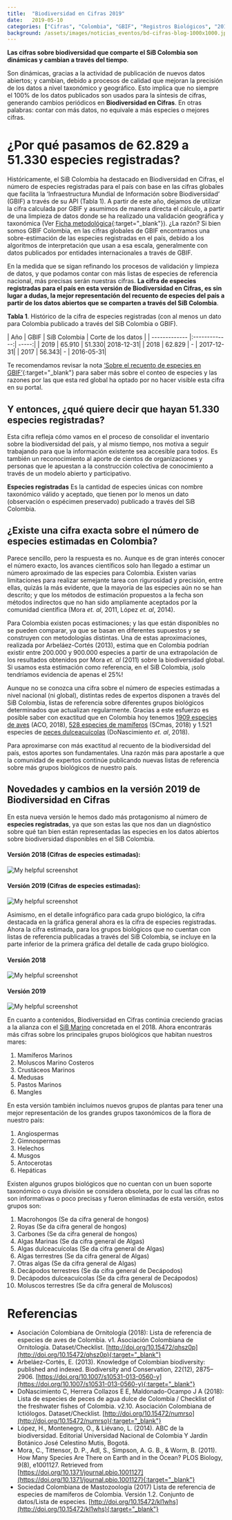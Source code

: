 ```yaml
---
title:  "Biodiversidad en Cifras 2019"
date:   2019-05-10
categories: ["Cifras", "Colombia", "GBIF", "Registros Biológicos", "2019"]
background: /assets/images/noticias_eventos/bd-cifras-blog-1000x1000.jpg
---
```


**Las cifras sobre biodiversidad que comparte el SiB Colombia son dinámicas y cambian a través del tiempo**.

Son dinámicas, gracias a la actividad de publicación de nuevos datos abiertos; y cambian, debido a procesos de calidad que mejoran la precisión de los datos a nivel taxonómico y geográfico. Esto implica que no siempre el 100% de los datos publicados son usados para la síntesis de cifras, generando cambios periódicos en **Biodiversidad en Cifras**. En otras palabras: contar con más datos, no equivale a más especies o mejores cifras.

# ¿Por qué pasamos de 62.829 a 51.330 especies registradas?

Históricamente, el SiB Colombia ha destacado en Biodiversidad en Cifras, el número de especies registradas para el país con base en las cifras globales que facilita la ‘Infraestructura Mundial de Información sobre Biodiversidad’ (GBIF) a través de su API (Tabla 1). A partir de este año, dejamos de utilizar la cifra calculada por GBIF y asumimos de manera directa el cálculo, a partir de una limpieza de datos donde se ha realizado una validación geográfica y taxonómica (Ver [Ficha metodológica](http://repository.humboldt.org.co/handle/20.500.11761/35288){:target="_blank"}). ¿La razón? Si bien somos GBIF Colombia, en las cifras globales de GBIF encontramos una sobre-estimación de las especies registradas en el país, debido a los algoritmos de interpretación que usan a esa escala, generalmente con datos publicados por entidades internacionales a través de GBIF.

En la medida que se sigan refinando los procesos de validación y limpieza de datos, y que podamos contar con más listas de especies de referencia nacional, más precisas serán nuestras cifras. **La cifra de especies registradas para el país en esta versión de Biodiversidad en Cifras, es sin lugar a dudas, la mejor representación del recuento de especies del país a partir de los datos abiertos que se comparten a través del SiB Colombia**.

**Tabla 1**. Histórico de la cifra de especies registradas (con al menos un dato para Colombia publicado a través del SiB Colombia o GBIF).

| Año       | GBIF       | SiB Colombia  |  Corte de los datos  |
| ------------- |:-------------:| -----:|
| 2019 | 65.910 | 51.330| 2018-12-31|
| 2018 | 62.829 | - | 2017-12-31|
| 2017 | 56.343| -  | 2016-05-31|

Te recomendamos revisar la nota [‘Sobre el recuento de especies en GBIF’](https://www.gbif.org/es/about-species-counts){:target="_blank"} para saber más sobre el conteo de especies y las razones por las que esta red global ha optado por no hacer visible esta cifra en su portal.

## Y entonces, ¿qué quiere decir que hayan 51.330 especies registradas?
Esta cifra refleja cómo vamos en el proceso de consolidar el inventario sobre la biodiversidad del país, y al mismo tiempo, nos motiva a seguir trabajando para que la información existente sea accesible para todos. Es también un reconocimiento al aporte de cientos de organizaciones y personas que le apuestan a la construcción colectiva de conocimiento a través de un modelo abierto y participativo.


<div class="box">
  <b>Especies registradas</b>
  Es la cantidad de especies únicas con nombre taxonómico válido y aceptado, que tienen por lo menos un dato (observación o espécimen preservado) publicado a través del SiB Colombia. 
</div>


 ## ¿Existe una cifra exacta sobre el número de especies estimadas en Colombia?

Parece sencillo, pero la respuesta es no. Aunque es de gran interés conocer el número exacto, los avances científicos solo han llegado a estimar un número aproximado de las especies para Colombia. Existen varias limitaciones para realizar semejante tarea con rigurosidad y precisión, entre ellas, quizás la más evidente, que la mayoría de las especies aún no se han descrito; y que los métodos de estimación propuestos a la fecha son métodos indirectos que no han sido ampliamente aceptados por la comunidad científica (Mora *et. al*, 2011, López *et. al*, 2014).

Para Colombia existen pocas estimaciones; y las que están disponibles no se pueden comparar, ya que se basan en diferentes supuestos y se construyen con metodologías distintas. Una de estas aproximaciones, realizada por Arbeláez-Cortés (2013), estima que en Colombia podrían existir entre 200.000 y 900.000 especies a partir de una extrapolación de los resultados obtenidos por Mora *et. al* (2011) sobre la biodiversidad global. Si usamos esta estimación como referencia, en el SiB Colombia, ¡solo tendríamos evidencia de apenas el 25%!

Aunque no se conozca una cifra sobre el número de especies estimadas a nivel nacional (ni global), distintas redes de expertos disponen a través del SiB Colombia, listas de referencia sobre diferentes grupos biológicos determinados que actualizan regularmente. Gracias a este esfuerzo es posible saber con exactitud que en Colombia hoy tenemos [1909 especies de aves](https://doi.org/10.15472/qhsz0p) (ACO, 2018), [528 especies de mamíferos](https://doi.org/10.15472/kl1whs) (SCmas, 2018) y 1.521 especies de [peces dulceacuícolas](https://doi.org/10.15472/numrso) (DoNascimiento *et. al*, 2018).

Para aproximarse con más exactitud al recuento de la biodiversidad del país, estos aportes son fundamentales. Una razón más para apostarle a que la comunidad de expertos continúe publicando nuevas listas de referencia sobre más grupos biológicos de nuestro país.

 ## Novedades y cambios en la versión 2019 de Biodiversidad en Cifras
 
En esta nueva versión le hemos dado más protagonismo al número de **especies registradas**, ya que son estas las que nos dan un diagnóstico sobre qué tan bien están representadas las especies en los datos abiertos sobre biodiversidad disponibles en el SiB Colombia.

 #### Versión 2018 (Cifras de especies estimadas):

![My helpful screenshot](/assets/images/noticias_eventos/biodiversidad_en_cifras_2019/Captura-de-pantalla-2019-05-10-a-las-4.18.39-PM.png)

 #### Versión 2019 (Cifras de especies estimadas):

![My helpful screenshot](/assets/images/noticias_eventos/biodiversidad_en_cifras_2019/Captura-de-pantalla-2019-05-10-a-las-4.19.17-PM.png)

Asimismo, en el detalle infográfico para cada grupo biológico, la cifra destacada en la gráfica general ahora es la cifra de especies registradas. Ahora la cifra estimada, para los grupos biológicos que no cuentan con listas de referencia publicadas a través del SiB Colombia, se incluye en la parte inferior de la primera gráfica del detalle de cada grupo biológico.

 #### Versión 2018

![My helpful screenshot](/assets/images/noticias_eventos/biodiversidad_en_cifras_2019/Captura-de-pantalla-2019-05-10-a-las-4.21.26-PM.png)

 #### Versión 2019

![My helpful screenshot](/assets/images/noticias_eventos/biodiversidad_en_cifras_2019/Captura-de-pantalla-2019-05-10-a-las-4.21.40-PM.png)

En cuanto a contenidos, Biodiversidad en Cifras continúa creciendo gracias a la alianza con el [SiB Marino](https://sibcolombia.net/sibcol-sibm/) concretada en el 2018. Ahora encontrarás más cifras sobre los principales grupos biológicos que habitan nuestros mares:

1. Mamíferos Marinos
1. Moluscos Marino Costeros
3. Crustáceos Marinos
4. Medusas
5. Pastos Marinos
6. Mangles

En esta versión también incluimos nuevos grupos de plantas para tener una mejor representación de los grandes grupos taxonómicos de la flora de nuestro país:

 1. Angiospermas
 2. Gimnospermas
 3. Helechos
 4. Musgos
 5. Antocerotas
 6. Hepáticas
 
Existen algunos grupos biológicos que no cuentan con un buen soporte taxonómico o cuya división se considera obsoleta, por lo cual las cifras no son informativas o poco precisas y fueron eliminadas de esta versión, estos grupos son:

 1. Macrohongos (Se da cifra general de hongos)
 2. Royas (Se da cifra general de hongos)
 3. Carbones (Se da cifra general de hongos)
 4. Algas Marinas (Se da cifra general de Algas)
 5. Algas dulceacuícolas (Se da cifra general de Algas)
 6. Algas terrestres (Se da cifra general de Algas)
 7. Otras algas (Se da cifra general de Algas)
 8. Decápodos terrestres (Se da cifra general de Decápodos)
 9. Decápodos dulceacuícolas (Se da cifra general de Decápodos)
 10. Moluscos terrestres (Se da cifra general de Moluscos)
 

# Referencias

 - Asociación Colombiana de Ornitología (2018): Lista de referencia de especies de aves de Colombia. v1. Asociación Colombiana de Ornitología. Dataset/Checklist. [http://doi.org/10.15472/qhsz0p](http://doi.org/10.15472/qhsz0p){:target="_blank"}
 - Arbeláez-Cortés, E. (2013). Knowledge of Colombian biodiversity: published and indexed. Biodiversity and Conservation, 22(12), 2875–2906. [https://doi.org/10.1007/s10531-013-0560-y](https://doi.org/10.1007/s10531-013-0560-y){:target="_blank"}
 - DoNascimiento C, Herrera Collazos E E, Maldonado-Ocampo J A (2018): Lista de especies de peces de agua dulce de Colombia / Checklist of the freshwater fishes of Colombia. v2.10. Asociación Colombiana de Ictiólogos. Dataset/Checklist. [http://doi.org/10.15472/numrso](http://doi.org/10.15472/numrso){:target="_blank"}
 - López, H., Montenegro, O., & Liévano, L. (2014). ABC de la biodiversidad. Editorial Universidad Nacional de Colombia Y Jardín Botánico José Celestino Mutis, Bogotá.
 - Mora, C., Tittensor, D. P., Adl, S., Simpson, A. G. B., & Worm, B. (2011). How Many Species Are There on Earth and in the Ocean? PLOS Biology, 9(8), e1001127.    Retrieved from [https://doi.org/10.1371/journal.pbio.1001127](https://doi.org/10.1371/journal.pbio.1001127){:target="_blank"}
- Sociedad Colombiana de Mastozoología (2017) Lista de referencia de especies de mamíferos de Colombia. Versión 1.2. Conjunto de datos/Lista de especies. [http://doi.org/10.15472/kl1whs](http://doi.org/10.15472/kl1whs){:target="_blank"}
